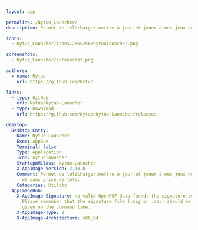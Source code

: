 ```yaml
---
layout: app

permalink: /Nytuo_Launcher/
description: Permet de télécharger,mettre à jour et jouer à mes jeux de manière simple et sans prise de tête.

icons:
  - Nytuo_Launcher/icons/256x256/nytuolauncher.png

screenshots:
  - Nytuo_Launcher/screenshot.png

authors:
  - name: Nytuo
    url: https://github.com/Nytuo

links:
  - type: GitHub
    url: Nytuo/Nytuo-Launcher
  - type: Download
    url: https://github.com/Nytuo/Nytuo-Launcher/releases

desktop:
  Desktop Entry:
    Name: Nytuo-Launcher
    Exec: AppRun
    Terminal: false
    Type: Application
    Icon: nytuolauncher
    StartupWMClass: Nytuo-Launcher
    X-AppImage-Version: 2.10.0
    Comment: Permet de télécharger,mettre à jour et jouer à mes jeux de manière simple
      et sans prise de tête.
    Categories: Utility
  AppImageHub:
    X-AppImage-Signature: no valid OpenPGP data found. the signature could not be verified.
      Please remember that the signature file (.sig or .asc) should be the first file
      given on the command line.
    X-AppImage-Type: 2
    X-AppImage-Architecture: x86_64
---
```

